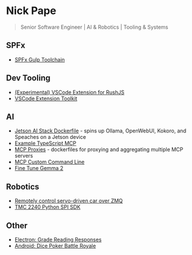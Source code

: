# Nick Pape
> Senior Software Engineer | AI & Robotics | Tooling & Systems

## SPFx
* [SPFx Gulp Toolchain](https://github.com/microsoft/spfx-gulp-tools)

## Dev Tooling
* [(Experimental) VSCode Extension for RushJS](https://github.com/nick-pape/rush-vscode)
* [VSCode Extension Toolkit](https://github.com/nick-pape/vscode-extension-toolkit)

## AI
* [Jetson AI Stack Dockerfile](https://github.com/nick-pape/ai-services) - spins up Ollama, OpenWebUI, Kokoro, and Speaches on a Jetson device
* [Example TypeScript MCP](https://github.com/nick-pape/sample-mcp)
* [MCP Proxies](https://github.com/nick-pape/mcp-proxy-example) - dockerfiles for proxying and aggregating multiple MCP servers
* [MCP Custom Command Line](https://github.com/nick-pape/mcp-custom-command-line)
* [Fine Tune Gemma 2](https://github.com/nick-pape/fine-tune-gemma-chat)

## Robotics
* [Remotely control servo-driven car over ZMQ](https://github.com/nick-pape/picar)
* [TMC 2240 Python SPI SDK](https://github.com/nick-pape/tmc-2240)

## Other
* [Electron: Grade Reading Responses](https://github.com/nick-pape/reading-response-app)
* [Android: Dice Poker Battle Royale](https://github.com/nick-pape/dice-poker-android)

